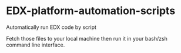 # EDX-platform-automation-scripts
Automatically run EDX code by script

Fetch those files to your local machine then run it in your bash/zsh command line interface.
